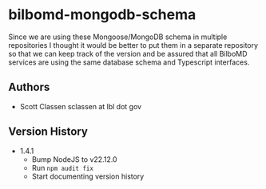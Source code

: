 # bilbomd-mongodb-schema

Since we are using these Mongoose/MongoDB schema in multiple repositories I thought it would be better to put them in a separate repository so that we can keep track of the version and be assured that all BilboMD services are using the same database schema and Typescript interfaces.

## Authors

- Scott Classen sclassen at lbl dot gov

## Version History

- 1.4.1
  - Bump NodeJS to v22.12.0
  - Run `npm audit fix`
  - Start documenting version history